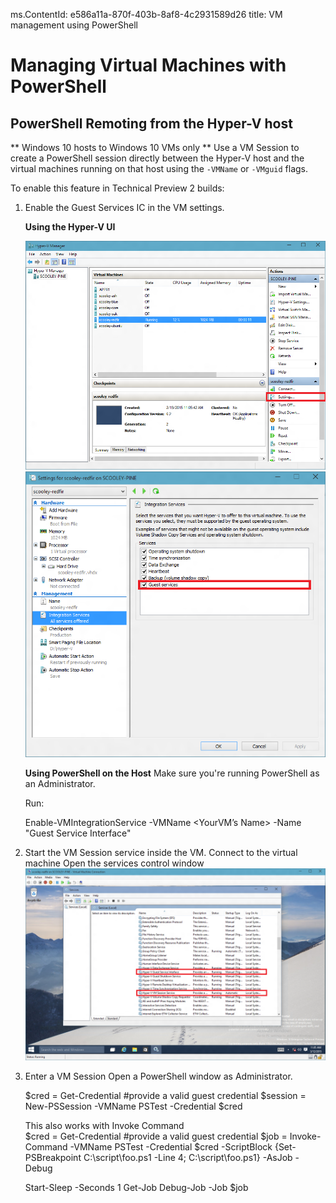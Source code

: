 ms.ContentId: e586a11a-870f-403b-8af8-4c2931589d26
title: VM management using PowerShell  

# Managing Virtual Machines with PowerShell #

## PowerShell Remoting from the Hyper-V host ##
** Windows 10 hosts to Windows 10 VMs only **
Use a VM Session to create a PowerShell session directly between the Hyper-V host and the virtual machines running on that host using the `-VMName` or `-VMguid` flags.

To enable this feature in Technical Preview 2 builds:

1.  Enable the Guest Services IC in the VM settings.
	
	**Using the Hyper-V UI**
	
	![Selecting the VM Settings](media\vm_edit_VM_settings.png)
	![Enabling the Guest Services IC](media\vm_enable_guest_services_ic.png)
	
	**Using PowerShell on the Host**
	Make sure you're running PowerShell as an Administrator.
	
	Run:

	Enable-VMIntegrationService -VMName <YourVM’s Name> -Name "Guest Service Interface"
	
	
2.  Start the VM Session service inside the VM.
	Connect to the virtual machine
	Open the services control window
	![Starting the VM Session service](media\vm_start_VM_PowerShell_service.png)

3.	Enter a VM Session
	Open a PowerShell window as Administrator.
		
	$cred = Get-Credential  #provide a valid guest credential
	$session = New-PSSession -VMName PSTest -Credential $cred 

	This also works with Invoke Command  
	$cred = Get-Credential  #provide a valid guest credential
	$job = Invoke-Command -VMName PSTest -Credential $cred  -ScriptBlock {Set-PSBreakpoint C:\script\foo.ps1 -Line 4; C:\script\foo.ps1} -AsJob -Debug
	
	Start-Sleep -Seconds 1
	Get-Job 
	Debug-Job -Job $job 

